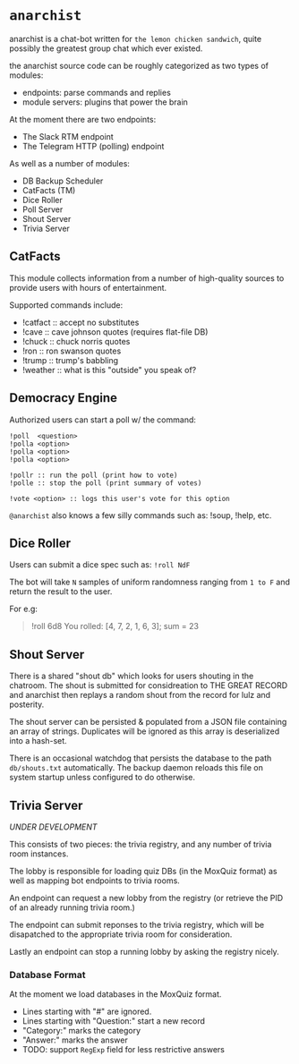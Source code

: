 # `anarchist`

anarchist is a chat-bot written for `the lemon chicken sandwich`, 
quite possibly the greatest group chat which ever existed.

the anarchist source code can be roughly categorized as
two types of modules:

- endpoints: parse commands and replies
- module servers: plugins that power the brain  

At the moment there are two endpoints:

- The Slack RTM endpoint
- The Telegram HTTP (polling) endpoint

As well as a number of modules:

- DB Backup Scheduler
- CatFacts (TM)
- Dice Roller
- Poll Server
- Shout Server
- Trivia Server


## CatFacts

This module collects information from a number of high-quality
sources to provide users with hours of entertainment.

Supported commands include:

  - !catfact       :: accept no substitutes
  - !cave          :: cave johnson quotes (requires flat-file DB)
  - !chuck         :: chuck norris quotes
  - !ron           :: ron swanson quotes
  - !trump         :: trump's babbling
  - !weather <zip> :: what is this "outside" you speak of?


## Democracy Engine

Authorized users can start a poll w/ the command:

	!poll  <question>
	!polla <option>
	!polla <option>
	!polla <option>

	!pollr :: run the poll (print how to vote)
	!polle :: stop the poll (print summary of votes)

	!vote <option> :: logs this user's vote for this option

`@anarchist` also knows a few silly commands such as: !soup, !help, etc.

## Dice Roller

Users can submit a dice spec such as: `!roll NdF`

The bot will take `N` samples of uniform randomness ranging from `1 to F`
and return the result to the user.

For e.g:

  > !roll 6d8
  > You rolled: [4, 7, 2, 1, 6, 3]; sum = 23


## Shout Server

There is a shared "shout db" which looks for users shouting in the chatroom.
The shout is submitted for considreation to THE GREAT RECORD and anarchist then
replays a random shout from the record for lulz and posterity.

The shout server can be persisted & populated from a JSON file containing an array
of strings. Duplicates will be ignored as this array is deserialized into a hash-set.

There is an occasional watchdog that persists the database to
the path `db/shouts.txt` automatically. The backup daemon reloads this file
on system startup unless configured to do otherwise.

## Trivia Server

_UNDER DEVELOPMENT_

This consists of two pieces: the trivia registry, and any number of
trivia room instances.

The lobby is responsible for loading quiz DBs (in the MoxQuiz format) as
well as mapping bot endpoints to trivia rooms.

An endpoint can request a new lobby from the registry (or retrieve the PID
of an already running trivia room.)

The endpoint can submit reponses to the trivia registry, which will be disapatched
to the appropriate trivia room for consideration.

Lastly an endpoint can stop a running lobby by asking the registry nicely.

### Database Format

At the moment we load databases in the MoxQuiz format.

- Lines starting with "#" are ignored.
- Lines starting with "Question:" start a new record
- "Category:" marks the category
- "Answer:" marks the answer
- TODO: support `RegExp` field for less restrictive answers
